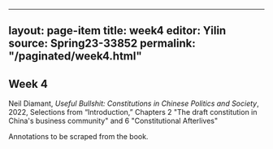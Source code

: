 
---
layout: page-item
title: week4
editor: Yilin
source: Spring23-33852
permalink: "/paginated/week4.html"
---

## Week 4

Neil Diamant, *Useful Bullshit: Constitutions in Chinese Politics and Society*, 2022, Selections from “Introduction,” Chapters 2 "The draft constitution in China's business community" and 6 "Constitutional Afterlives"

Annotations to be scraped from the book.